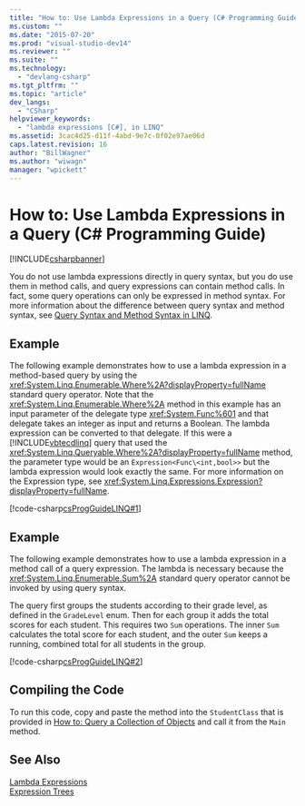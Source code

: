 ```yaml
---
title: "How to: Use Lambda Expressions in a Query (C# Programming Guide) | Microsoft Docs"
ms.custom: ""
ms.date: "2015-07-20"
ms.prod: "visual-studio-dev14"
ms.reviewer: ""
ms.suite: ""
ms.technology: 
  - "devlang-csharp"
ms.tgt_pltfrm: ""
ms.topic: "article"
dev_langs: 
  - "CSharp"
helpviewer_keywords: 
  - "lambda expressions [C#], in LINQ"
ms.assetid: 3cac4d25-d11f-4abd-9e7c-0f02e97ae06d
caps.latest.revision: 16
author: "BillWagner"
ms.author: "wiwagn"
manager: "wpickett"
---
```

# How to: Use Lambda Expressions in a Query (C# Programming Guide)
[!INCLUDE[csharpbanner](../../../includes/csharpbanner.md)]

You do not use lambda expressions directly in query syntax, but you do use them in method calls, and query expressions can contain method calls. In fact, some query operations can only be expressed in method syntax. For more information about the difference between query syntax and method syntax, see [Query Syntax and Method Syntax in LINQ](../../../csharp/programming-guide/concepts/linq/query-syntax-and-method-syntax-in-linq.md).  
  
## Example  
 The following example demonstrates how to use a lambda expression in a method-based query by using the <xref:System.Linq.Enumerable.Where%2A?displayProperty=fullName> standard query operator. Note that the <xref:System.Linq.Enumerable.Where%2A> method in this example has an input parameter of the delegate type <xref:System.Func%601> and that delegate takes an integer as input and returns a Boolean. The lambda expression can be converted to that delegate. If this were a [!INCLUDE[vbtecdlinq](../../../includes/vbtecdlinq-md.md)] query that used the <xref:System.Linq.Queryable.Where%2A?displayProperty=fullName> method, the parameter type would be an `Expression<Func\<int,bool>>` but the lambda expression would look exactly the same. For more information on the Expression type, see <xref:System.Linq.Expressions.Expression?displayProperty=fullName>.  
  
 [!code-csharp[csProgGuideLINQ#1](../../../samples/snippets/csharp/VS_Snippets_VBCSharp/csProgGuideLINQ/CS/csrefLINQHowTos.cs#1)]  
  
## Example  
 The following example demonstrates how to use a lambda expression in a method call of a query expression. The lambda is necessary because the <xref:System.Linq.Enumerable.Sum%2A> standard query operator cannot be invoked by using query syntax.  
  
 The query first groups the students according to their grade level, as defined in the `GradeLevel` enum. Then for each group it adds the total scores for each student. This requires two `Sum` operations. The inner `Sum` calculates the total score for each student, and the outer `Sum` keeps a running, combined total for all students in the group.  
  
 [!code-csharp[csProgGuideLINQ#2](../../../samples/snippets/csharp/VS_Snippets_VBCSharp/csProgGuideLINQ/CS/csrefLINQHowTos.cs#2)]  
  
## Compiling the Code  
 To run this code, copy and paste the method into the `StudentClass` that is provided in [How to: Query a Collection of Objects](../../../csharp/programming-guide/linq-query-expressions/how-to-query-a-collection-of-objects.md) and call it from the `Main` method.  
  
## See Also  
 [Lambda Expressions](../../../csharp/programming-guide/statements-expressions-operators/lambda-expressions.md)   
 [Expression Trees](http://msdn.microsoft.com/library/fb1d3ed8-d5b0-4211-a71f-dd271529294b)